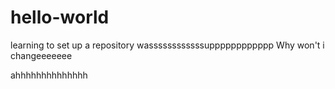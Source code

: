 # hello-world
learning to set up a repository
wassssssssssssupppppppppppp
Why won't i changeeeeeee


ahhhhhhhhhhhhhh
